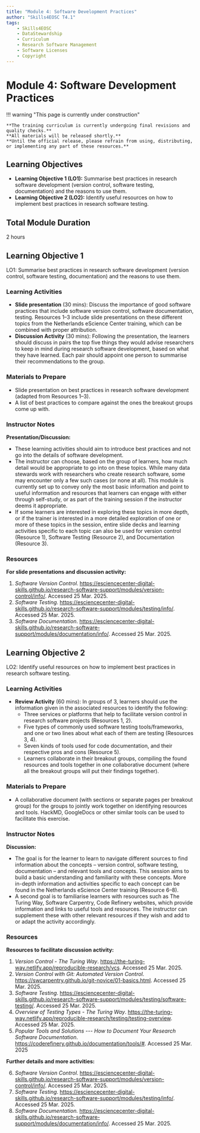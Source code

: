 ```yaml
---
title: "Module 4: Software Development Practices"
author: "Skills4EOSC T4.1"
tags:
    - Skills4EOSC
    - DataStewardship
    - Curriculum
    - Research Software Management
    - Software Licenses
    - Copyright
---
```


# Module 4: Software Development Practices

!!! warning "This page is currently under construction"

    **The training curriculum is currently undergoing final revisions and quality checks.**
    **All materials will be released shortly.**
    **Until the official release, please refrain from using, distributing, or implementing any part of these resources.**


## Learning Objectives

- **Learning Objective 1 (LO1):** Summarise best practices in research software development (version control, software testing, documentation) and the reasons to use them.
- **Learning Objective 2 (LO2):** Identify useful resources on how to implement best practices in research software testing.


## Total Module Duration

2 hours


## Learning Objective 1

LO1: Summarise best practices in research software development (version control, software testing, documentation) and the reasons to use them.


### Learning Activities

- **Slide presentation** (30 mins): Discuss the importance of good software practices that include software version control, software documentation, testing. Resources 1&ndash;3 include slide presentations on these different topics from the Netherlands eScience Center training, which can be combined with proper attribution.
- **Discussion Activity** (30 mins): Following the presentation, the learners should discuss in pairs the top five things they would advise researchers to keep in mind during research software development, based on what they have learned. Each pair should appoint one person to summarise their recommendations to the group.


### Materials to Prepare

- Slide presentation on best practices in research software development (adapted from Resources 1&ndash;3).
- A list of best practices to compare against the ones the breakout groups come up with.


### Instructor Notes

**Presentation/Discussion:**

- These learning activities should aim to introduce best practices and not go into the details of software development.
- The instructor can choose, based on the group of learners, how much detail would be appropriate to go into on these topics. While many data stewards work with researchers who create research software, some may encounter only a few such cases (or none at all). This module is currently set up to convey only the most basic information and point to useful information and resources that learners can engage with either through self-study, or as part of the training session if the instructor deems it appropriate.
- If some learners are interested in exploring these topics in more depth, or if the trainer is interested in a more detailed exploration of one or more of these topics in the session, entire slide decks and learning activities specific to each topic can also be used for version control (Resource 1), Software Testing (Resource 2), and Documentation (Resource 3).


### Resources

**For slide presentations and discussion activity:**

1. *Software Version Control*. <https://esciencecenter-digital-skills.github.io/research-software-support/modules/version-control/info/>. Accessed 25 Mar. 2025.
2. *Software Testing*. <https://esciencecenter-digital-skills.github.io/research-software-support/modules/testing/info/>. Accessed 25 Mar. 2025.
3. *Software Documentation*. <https://esciencecenter-digital-skills.github.io/research-software-support/modules/documentation/info/>. Accessed 25 Mar. 2025.



## Learning Objective 2

LO2: Identify useful resources on how to implement best practices in research software testing.


### Learning Activities

- **Review Activity** (60 mins): In groups of 3, learners should use the information given in the associated resources to identify the following:
    - Three services or platforms that help to facilitate version control in research software projects (Resources 1, 2).
    - Five types of commonly used software testing tools/frameworks, and one or two lines about what each of them are testing (Resources 3, 4).
    - Seven kinds of tools used for code documentation, and their respective pros and cons (Resource 5).
    - Learners collaborate in their breakout groups, compiling the found resources and tools together in one collaborative document (where all the breakout groups will put their findings together).


### Materials to Prepare

- A collaborative document (with sections or separate pages per breakout group) for the groups to jointly work together on identifying resources and tools. HackMD, GoogleDocs or other similar tools can be used to facilitate this exercise.


### Instructor Notes

**Discussion:**

- The goal is for the learner to learn to navigate different sources to find information about the concepts &ndash; version control, software testing, documentation &ndash; and relevant tools and concepts. This session aims to build a basic understanding and familiarity with these concepts. More in-depth information and activities specific to each concept can be found in the Netherlands eScience Center training (Resource 6&ndash;8).
- A second goal is to familiarise learners with resources such as The Turing Way, Software Carpentry, Code Refinery websites, which provide information and links to useful tools and resources. The instructor can supplement these with other relevant resources if they wish and add to or adapt the activity accordingly.


### Resources

**Resources to facilitate discussion activity:**

1. *Version Control - The Turing Way*. <https://the-turing-way.netlify.app/reproducible-research/vcs>. Accessed 25 Mar. 2025.
2. *Version Control with Git: Automated Version Control*. <https://swcarpentry.github.io/git-novice/01-basics.html>. Accessed 25 Mar. 2025.
3. *Software Testing*. <https://esciencecenter-digital-skills.github.io/research-software-support/modules/testing/software-testing/>. Accessed 25 Mar. 2025.
4. *Overview of Testing Types - The Turing Way*. <https://the-turing-way.netlify.app/reproducible-research/testing/testing-overview>. Accessed 25 Mar. 2025.
5. *Popular Tools and Solutions --- How to Document Your Research Software Documentation*. <https://coderefinery.github.io/documentation/tools/#>. Accessed 25 Mar. 2025

**Further details and more activities:**

6. *Software Version Control*. <https://esciencecenter-digital-skills.github.io/research-software-support/modules/version-control/info/>. Accessed 25 Mar. 2025.
7. *Software Testing*. <https://esciencecenter-digital-skills.github.io/research-software-support/modules/testing/info/>. Accessed 25 Mar. 2025.
8. *Software Documentation.* <https://esciencecenter-digital-skills.github.io/research-software-support/modules/documentation/info/>. Accessed 25 Mar. 2025.
